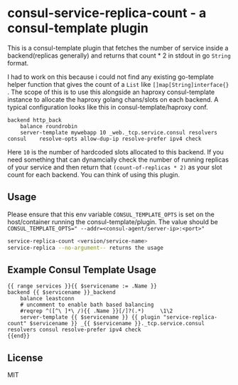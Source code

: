 # consul-service-replica-count - a consul-template plugin

This is a consul-template plugin that fetches the number of 
service inside a backend(replicas generally) and returns that count * 2 
in stdout in go `String` format.

I had to work on this because i could not find any existing go-template helper 
function that gives the count of a `List` like  `[]map[String]interface{}` .
The scope of this is to use this alongside an haproxy consul-template instance 
to allocate the haproxy golang chans/slots on each backend.
A typical configuration looks like this in consul-template/haproxy conf.
```
backend http_back
    balance roundrobin
    server-template mywebapp 10 _web._tcp.service.consul resolvers consul    resolve-opts allow-dup-ip resolve-prefer ipv4 check
```

Here `10` is the number of hardcoded slots allocated to this backend. If you need something that can dynamcially check the number of 
running replicas of your service and then return that `(count-of-replicas * 2)` as your slot count for each backend. You can think of 
using this plugin.

## Usage
Please ensure that this env variable `CONSUL_TEMPLATE_OPTS` is set on the host/container running the consul-template/plugin.
The value should be `CONSUL_TEMPLATE_OPTS=" --addr=<consul-agent/server-ip>:<port>"`

```bash
service-replica-count <version/service-name>
service-replica --no-argument-- returns the usage
```

## Example Consul Template Usage

```
{{ range services }}{{ $servicename := .Name }}
backend {{ $servicename }}_backend
    balance leastconn
    # uncomment to enable bath based balancing
    #reqrep ^([^\ ]*\ /){{ .Name }}[/]?(.*)     \1\2
    server-template {{ $servicename }} {{ plugin "service-replica-count" $servicename }} _{{ $servicename }}._tcp.service.consul resolvers consul resolve-prefer ipv4 check
{{end}}

```

## License

MIT